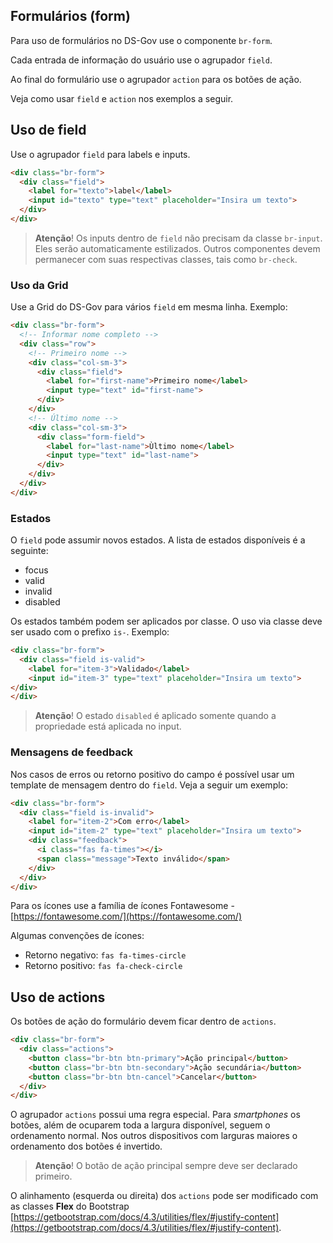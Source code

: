## Formulários (form)

Para uso de formulários no DS-Gov use o componente `br-form`.

Cada entrada de informação do usuário use o agrupador `field`.

Ao final do formulário use o agrupador `action` para os botões de ação.

Veja como usar `field` e `action` nos exemplos a seguir.

## Uso de field

Use o agrupador `field` para labels e inputs.

```html
<div class="br-form">
  <div class="field">
    <label for="texto">label</label>
    <input id="texto" type="text" placeholder="Insira um texto">
  </div>
</div>
```

> **Atenção**! Os inputs dentro de `field` não precisam da classe `br-input`. Eles serão automaticamente estilizados. Outros componentes devem permanecer com suas respectivas classes, tais como `br-check`.

### Uso da Grid

Use a Grid do DS-Gov para vários `field` em mesma linha. Exemplo:

```html
<div class="br-form">
  <!-- Informar nome completo -->
  <div class="row">
    <!-- Primeiro nome -->
    <div class="col-sm-3">
      <div class="field">
        <label for="first-name">Primeiro nome</label>
        <input type="text" id="first-name">
      </div>
    </div>
    <!-- Último nome -->
    <div class="col-sm-3">
      <div class="form-field">
        <label for="last-name">Ùltimo nome</label>
        <input type="text" id="last-name">
      </div>
    </div>
  </div>
</div>
```

### Estados

O `field` pode assumir novos estados. A lista de estados disponíveis é a seguinte:

- focus
- valid
- invalid
- disabled

Os estados também podem ser aplicados por classe. O uso via classe deve ser usado com o prefixo `is-`. Exemplo:

```html
<div class="br-form">
  <div class="field is-valid">
    <label for="item-3">Validado</label>
    <input id="item-3" type="text" placeholder="Insira um texto">
</div>
</div>
```

> **Atenção**! O estado `disabled` é aplicado somente quando a propriedade está aplicada no input.

### Mensagens de feedback

Nos casos de erros ou retorno positivo do campo é possível usar um template de mensagem dentro do `field`. Veja a seguir um exemplo:

```html
<div class="br-form">
  <div class="field is-invalid">
    <label for="item-2">Com erro</label>
    <input id="item-2" type="text" placeholder="Insira um texto">
    <div class="feedback">
      <i class="fas fa-times"></i>
      <span class="message">Texto inválido</span>
    </div>
  </div>
</div>
```

Para os ícones use a família de ícones Fontawesome - [https://fontawesome.com/](https://fontawesome.com/)

Algumas convenções de ícones:

- Retorno negativo: `fas fa-times-circle`
- Retorno positivo: `fas fa-check-circle`

## Uso de actions

Os botões de ação do formulário devem ficar dentro de `actions`.

```html
<div class="br-form">
  <div class="actions">
    <button class="br-btn btn-primary">Ação principal</button>
    <button class="br-btn btn-secondary">Ação secundária</button>
    <button class="br-btn btn-cancel">Cancelar</button>
  </div>
</div>
```

O agrupador `actions` possui uma regra especial. Para _smartphones_ os botões, além de ocuparem toda a largura disponível, seguem o ordenamento normal. Nos outros dispositivos com larguras maiores o ordenamento dos botões é invertido.

> **Atenção**! O botão de ação principal sempre deve ser declarado primeiro.

O alinhamento (esquerda ou direita) dos `actions` pode ser modificado com as classes **Flex** do Bootstrap [https://getbootstrap.com/docs/4.3/utilities/flex/#justify-content](https://getbootstrap.com/docs/4.3/utilities/flex/#justify-content).
